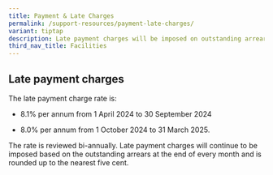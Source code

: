 ```yaml
---
title: Payment & Late Charges
permalink: /support-resources/payment-late-charges/
variant: tiptap
description: Late payment charges will be imposed on outstanding arrears.
third_nav_title: Facilities
---
```

<h2>Late payment charges</h2>
<p></p>
<p></p>
<p>The late payment charge rate is:</p>
<ul data-tight="true" class="tight">
<li>
<p>8.1% per annum from 1 April 2024 to 30 September 2024</p>
</li>
<li>
<p>8.0% per annum from 1 October 2024 to 31 March 2025.</p>
</li>
</ul>
<p>The rate is reviewed bi-annually. Late payment charges will continue to
be imposed based on the outstanding arrears at the end of every month and
is rounded up to the nearest five cent.</p>
<p></p>